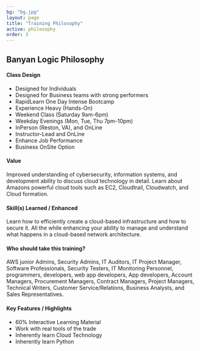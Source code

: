 ```yaml
---
bg: "bg.jpg"
layout: page
title: "Training Philosophy"
active: philosophy
order: 3
---
```

## Banyan Logic Philosophy

#### Class Design
* Designed for Individuals
* Designed for Business teams with strong performers
* RapidLearn One Day Intense Bootcamp
* Experience Heavy (Hands-On)
* Weekend Class (Saturday 9am-6pm)
* Weekday Evenings (Mon, Tue, Thu 7pm-10pm)
* InPerson (Reston, VA), and OnLine
* Instructor-Lead and OnLine
* Enhance Job Performance
* Business OnSite Option

#### Value
Improved understanding of cybersecurity, information systems, and development ability to discuss cloud technology in detail. Learn about Amazons powerful cloud tools such as EC2, Cloudtrail, Cloudwatch, and Cloud formation.

#### Skill(s) Learned / Enhanced
Learn how to efficiently create a cloud-based infrastructure and how to secure it. All the while enhancing your ability to manage and understand what happens in a cloud-based network architecture.

#### Who should take this training?
AWS junior Admins, Security Admins, IT Auditors, IT Project Manager, Software Professionals, Security Testers, IT Monitoring Personnel, programmers, developers, web app developers, App developers, Account Managers, Procurement Managers, Contract Managers, Project Managers, Technical Writers, Customer Service/Relations, Business Analysts, and Sales Representatives.

#### Key Features / Highlights
* 60% Interactive Learning Material
* Work with real tools of the trade
* Inherently learn Cloud Technology
* Inherently learn Python
